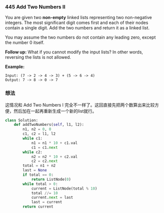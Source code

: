 ### 445 Add Two Numbers II

You are given two **non-empty** linked lists representing two non-negative integers. The most significant digit comes first and each of their nodes contain a single digit. Add the two numbers and return it as a linked list.

You may assume the two numbers do not contain any leading zero, except the number 0 itself.

**Follow up:**
What if you cannot modify the input lists? In other words, reversing the lists is not allowed.

**Example:**

```
Input: (7 -> 2 -> 4 -> 3) + (5 -> 6 -> 4)
Output: 7 -> 8 -> 0 -> 7
```

### 想法

这情况和 Add Two Numbers I 完全不一样了。这回直接先把两个数算出来比较方便，然后加在一起再重新生成一个新的list就行。

```python
class Solution:
    def addTwoNumbers(self, l1, l2):
        n1, n2 = 0, 0
        c1, c2 = l1, l2
        while c1:
            n1 = n1 * 10 + c1.val
            c1 = c1.next
        while c2:
            n2 = n2 * 10 + c2.val
            c2 = c2.next
        total = n1 + n2
        last = None
        if total == 0:
            return ListNode(0)
        while total > 0:
            current = ListNode(total % 10)
            total //= 10
            current.next = last
            last = current
        return current
```

